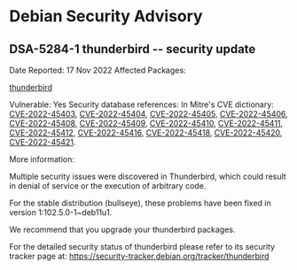 
Debian Security Advisory
========================


DSA-5284-1 thunderbird -- security update
-----------------------------------------



Date Reported:
17 Nov 2022
Affected Packages:

[thunderbird](https://packages.debian.org/src:thunderbird)

Vulnerable:
Yes
Security database references:
In Mitre's CVE dictionary: [CVE-2022-45403](https://security-tracker.debian.org/tracker/CVE-2022-45403), [CVE-2022-45404](https://security-tracker.debian.org/tracker/CVE-2022-45404), [CVE-2022-45405](https://security-tracker.debian.org/tracker/CVE-2022-45405), [CVE-2022-45406](https://security-tracker.debian.org/tracker/CVE-2022-45406), [CVE-2022-45408](https://security-tracker.debian.org/tracker/CVE-2022-45408), [CVE-2022-45409](https://security-tracker.debian.org/tracker/CVE-2022-45409), [CVE-2022-45410](https://security-tracker.debian.org/tracker/CVE-2022-45410), [CVE-2022-45411](https://security-tracker.debian.org/tracker/CVE-2022-45411), [CVE-2022-45412](https://security-tracker.debian.org/tracker/CVE-2022-45412), [CVE-2022-45416](https://security-tracker.debian.org/tracker/CVE-2022-45416), [CVE-2022-45418](https://security-tracker.debian.org/tracker/CVE-2022-45418), [CVE-2022-45420](https://security-tracker.debian.org/tracker/CVE-2022-45420), [CVE-2022-45421](https://security-tracker.debian.org/tracker/CVE-2022-45421).  

More information:

Multiple security issues were discovered in Thunderbird, which could
result in denial of service or the execution of arbitrary code.


For the stable distribution (bullseye), these problems have been fixed in
version 1:102.5.0-1~deb11u1.


We recommend that you upgrade your thunderbird packages.


For the detailed security status of thunderbird please refer to
its security tracker page at:
<https://security-tracker.debian.org/tracker/thunderbird>





